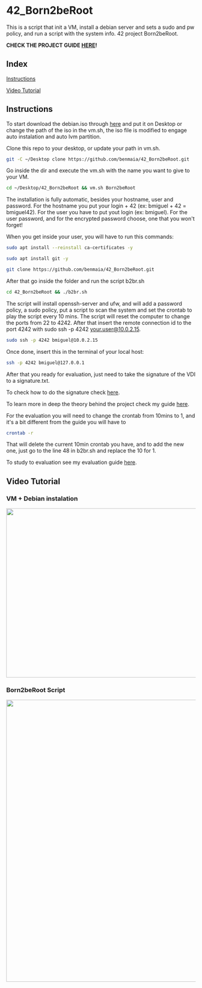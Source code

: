 # 42_Born2beRoot
This is a script that init a VM, install a debian server and sets a sudo and pw policy, and run a script with the system info. 42 project Born2beRoot.

**CHECK THE PROJECT GUIDE <a href="https://github.com/benmaia/42_Born2beRoot_Guide" target="_blank">HERE</a>!**

<h2> Index </h2>
<p><a href="#In">
  Instructions
</a></p>
<p><a href="#Tu">
  Video Tutorial
</a></p>

<h2 id="In">Instructions</h2>

To start download the debian.iso through <a href="https://mega.nz/file/sB4ViYSB#piht6sky5mM2dz25Svlcf9Ipj3BGgAUqNkp6OgIaAOg" target="_blank">here</a> and put it on Desktop or change the path of the iso in the vm.sh, the iso file is modified to engage auto instalation and auto lvm partition.

Clone this repo to your desktop, or update your path in vm.sh.
```bash
git -C ~/Desktop clone https://github.com/benmaia/42_Born2beRoot.git
```
Go inside the dir and execute the vm.sh with the name you want to give to your VM.
```bash
cd ~/Desktop/42_Born2beRoot && vm.sh Born2beRoot
```


The installation is fully automatic, besides your hostname, user and password.
For the hostname you put your login + 42 (ex: bmiguel + 42 = bmiguel42).
For the user you have to put yout login (ex: bmiguel).
For the user password, and for the encrypted password choose, one that you won't forget!

When you get inside your user, you will have to run this commands:

```bash
sudo apt install --reinstall ca-certificates -y
```

```bash
sudo apt install git -y
```

```bash
git clone https://github.com/benmaia/42_Born2beRoot.git
```

After that go inside the folder and run the script b2br.sh


```bash
cd 42_Born2beRoot && ./b2br.sh
```

The script will install openssh-server and ufw, and will add a password policy, a sudo policy, put a script to scan the system and set the crontab to play the script every 10 mins.
The script will reset the computer to change the ports from 22 to 4242.
After that insert the remote connection id to the port 4242 with sudo ssh -p 4242 your.user@10.0.2.15.
```bash
sudo ssh -p 4242 bmiguel@10.0.2.15
```
Once done, insert this in the terminal of your local host:
```bash
ssh -p 4242 bmiguel@127.0.0.1
```
After that you ready for evaluation, just need to take the signature of the VDI to a signature.txt.

To check how to do the signature check <a href="https://github.com/benmaia/42_B2bR/tree/master/Born2beRoot#Signature" target="_blank">here</a>.

To learn more in deep the theory behind the project check my guide <a href="https://github.com/benmaia/42_B2bR/tree/master/Born2beRoot#Set%20the%20basic%20up" target="_blank">here</a>.

For the evaluation you will need to change the crontab from 10mins to 1, and it's a bit different from the guide you will have to
```bash
crontab -r
```
That will delete the current 10min crontab you have, and to add the new one, just go to the line 48 in b2br.sh and replace the 10 for 1.

To study to evaluation see my evaluation guide <a href="https://github.com/benmaia/42_B2bR/tree/master/Evaluation#Evaluation" target="_blank">here</a>.

<h2 id="Tu">Video Tutorial</h2>

### VM + Debian instalation
<img src="https://cdn.discordapp.com/attachments/461563270411714561/975159407904178236/vm.gif" width="1000" height="450">

### Born2beRoot Script
<img src="https://cdn.discordapp.com/attachments/461563270411714561/975162991022604318/b2br.gif" width="1000" height="750">

